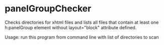 panelGroupChecker
=================


Checks directories for xhtml files and lists all files that contain at least one h:panelGroup element without layout="block" attribute defined.

Usage: run this program from command line with list of directories to scan